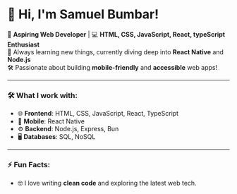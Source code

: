 # 👋 Hi, I'm Samuel Bumbar!

🚀 **Aspiring Web Developer** | 💻 **HTML, CSS, JavaScript, React, typeScript Enthusiast**  
🌱 Always learning new things, currently diving deep into **React Native** and **Node.js**  
🛠️ Passionate about building **mobile-friendly** and **accessible** web apps!

---

### 🛠 What I work with:
- 🌐 **Frontend**: HTML, CSS, JavaScript, React, TypeScript
- 📱 **Mobile**: React Native
- ⚙️ **Backend**: Node.js, Express, Bun
- 🖥️ **Databases**: SQL, NoSQL

---

### ⚡ Fun Facts:
- 🤓 I love writing **clean code** and exploring the latest web tech.
